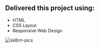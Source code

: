## Delivered this project using:
- HTML
- CSS Layout
- Responsive Web Design


![sk8rrr-pics](https://user-images.githubusercontent.com/47703044/70352061-860cd300-1827-11ea-8076-07b2c9652814.png)

